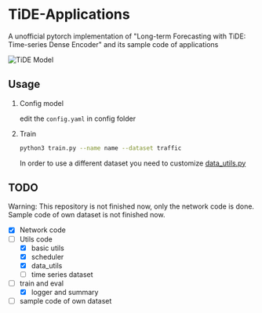 # TiDE-Applications
A unofficial pytorch implementation of "Long-term Forecasting with TiDE: Time-series Dense Encoder" and its sample code of applications

![TiDE Model](https://telegraph-image-2rp.pages.dev/file/f88b4e8f7701eee2852c3.png)

## Usage
1. Config model
   
   edit the `config.yaml` in config folder

2. Train
   
    ```bash
    python3 train.py --name name --dataset traffic 
    ```
    
    In order to use a different dataset you need to customize [data_utils.py](https://github.com/frinkleko/TiDE-Applications/blob/main/utils/data_utils.py)

## TODO
Warning: This repository is not finished now, only the network code is done. Sample code of own dataset is not finished now.

- [x] Network code
- [ ] Utils code
    - [x] basic utils
    - [x] scheduler
    - [x] data_utils
    - [ ] time series dataset
- [ ] train and eval
    - [x] logger and summary
- [ ] sample code of own dataset